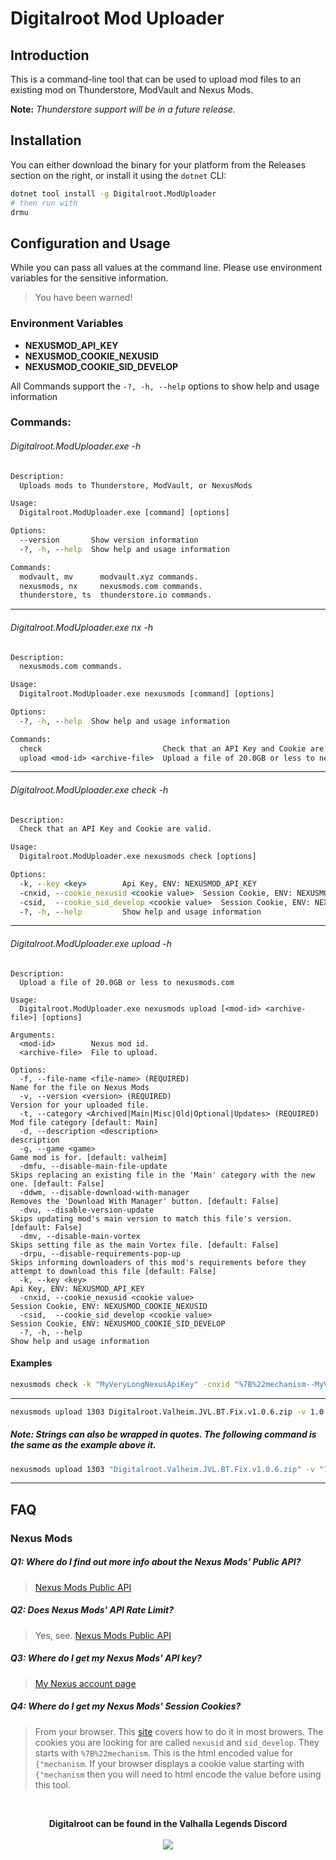 # Digitalroot Mod Uploader

## Introduction

This is a command-line tool that can be used to upload mod files to an existing mod on Thunderstore, ModVault and Nexus Mods.

**Note:** _Thunderstore support will be in a future release._

## Installation

You can either download the binary for your platform from the Releases section on the right, or install it using the `dotnet` CLI:

```bash
dotnet tool install -g Digitalroot.ModUploader
# then run with
drmu
```

## Configuration and Usage

While you can pass all values at the command line. 
Please use environment variables for the sensitive information. 

> You have been warned!

### Environment Variables
- __NEXUSMOD_API_KEY__ 
- __NEXUSMOD_COOKIE_NEXUSID__
- __NEXUSMOD_COOKIE_SID_DEVELOP__

All Commands support the `-?, -h, --help` options to show help and usage information

### Commands:

###### Digitalroot.ModUploader.exe -h
```bat
Description:
  Uploads mods to Thunderstore, ModVault, or NexusMods

Usage:
  Digitalroot.ModUploader.exe [command] [options]

Options:
  --version       Show version information
  -?, -h, --help  Show help and usage information

Commands:
  modvault, mv      modvault.xyz commands.
  nexusmods, nx     nexusmods.com commands.
  thunderstore, ts  thunderstore.io commands.
```
---

###### Digitalroot.ModUploader.exe nx -h
```bat
Description:
  nexusmods.com commands.

Usage:
  Digitalroot.ModUploader.exe nexusmods [command] [options]

Options:
  -?, -h, --help  Show help and usage information

Commands:
  check                           Check that an API Key and Cookie are valid.
  upload <mod-id> <archive-file>  Upload a file of 20.0GB or less to nexusmods.com
```
---

###### Digitalroot.ModUploader.exe check -h
```bat
Description:
  Check that an API Key and Cookie are valid.

Usage:
  Digitalroot.ModUploader.exe nexusmods check [options]

Options:
  -k, --key <key>        Api Key, ENV: NEXUSMOD_API_KEY
  -cnxid, --cookie_nexusid <cookie value>  Session Cookie, ENV: NEXUSMOD_COOKIE_NEXUSID
  -csid,  --cookie_sid_develop <cookie value>  Session Cookie, ENV: NEXUSMOD_COOKIE_SID_DEVELOP
  -?, -h, --help         Show help and usage information
```
---

###### Digitalroot.ModUploader.exe upload -h
```
Description:
  Upload a file of 20.0GB or less to nexusmods.com

Usage:
  Digitalroot.ModUploader.exe nexusmods upload [<mod-id> <archive-file>] [options]

Arguments:
  <mod-id>        Nexus mod id.
  <archive-file>  File to upload.

Options:
  -f, --file-name <file-name> (REQUIRED)                               Name for the file on Nexus Mods
  -v, --version <version> (REQUIRED)                                   Version for your uploaded file.
  -t, --category <Archived|Main|Misc|Old|Optional|Updates> (REQUIRED)  Mod file category [default: Main]
  -d, --description <description>                                      description
  -g, --game <game>                                                    Game mod is for. [default: valheim]
  -dmfu, --disable-main-file-update                                    Skips replacing an existing file in the 'Main' category with the new one. [default: False]
  -ddwm, --disable-download-with-manager                               Removes the 'Download With Manager' button. [default: False]
  -dvu, --disable-version-update                                       Skips updating mod's main version to match this file's version. [default: False]
  -dmv, --disable-main-vortex                                          Skips setting file as the main Vortex file. [default: False]
  -drpu, --disable-requirements-pop-up                                 Skips informing downloaders of this mod's requirements before they attempt to download this file [default: False]
  -k, --key <key>                                                      Api Key, ENV: NEXUSMOD_API_KEY
  -cnxid, --cookie_nexusid <cookie value>                              Session Cookie, ENV: NEXUSMOD_COOKIE_NEXUSID
  -csid,  --cookie_sid_develop <cookie value>                          Session Cookie, ENV: NEXUSMOD_COOKIE_SID_DEVELOP
  -?, -h, --help                                                       Show help and usage information
```

#### Examples
```bash
nexusmods check -k "MyVeryLongNexusApiKey" -cnxid "%7B%22mechanism--MyVeryLongNexusSessionCookieValue--%22%7D" -csid "%7B%22mechanism--MyVeryLongNexusSessionCookieSessIdValue--%22%7D"
```
---
```bash
nexusmods upload 1303 Digitalroot.Valheim.JVL.BT.Fix.v1.0.6.zip -v 1.0.6 -f TestFile -t Main -ddwm -dmv -d "My Test File"
```
##### Note: Strings can also be wrapped in quotes. The following command is the same as the example above it.
```bash
nexusmods upload 1303 "Digitalroot.Valheim.JVL.BT.Fix.v1.0.6.zip" -v "1.0.6" -f "TestFile" -t Main -ddwm -dmv -d "My Test File"
```
---
## FAQ
### Nexus Mods
##### Q1: Where do I find out more info about the Nexus Mods' Public API?
> [Nexus Mods Public API](https://app.swaggerhub.com/apis-docs/NexusMods/nexus-mods_public_api_params_in_form_data/1.0)

##### Q2: Does Nexus Mods' API Rate Limit? 
> Yes, see. [Nexus Mods Public API](https://app.swaggerhub.com/apis-docs/NexusMods/nexus-mods_public_api_params_in_form_data/1.0)

##### Q3: Where do I get my Nexus Mods' API key? 
> [My Nexus account page](https://www.nexusmods.com/users/myaccount?tab=api%20access)

##### Q4: Where do I get my Nexus Mods' Session Cookies? 
> From your browser. This [site](https://www.cookieyes.com/how-to-check-cookies-on-your-website-manually/) covers how to do it in most browers.
> The cookies you are looking for are called `nexusid` and `sid_develop`. They starts with `%7B%22mechanism`. This is the html encoded value for `{"mechanism`. 
> If your browser displays a cookie value starting with `{"mechanism` then you will need to html encode the value before using this tool.

 
<br />
<p align="center">
<b>Digitalroot can be found in the Valhalla Legends Discord</b><br /><br />
  <a href="https://discord.gg/SsMW3rm67u" target="_blank"><img src="https://digitalroot.net/img/vl/vl_logo_125x154.png"></a>
</p>
